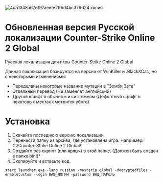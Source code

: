 ![4d51348a67e197aeefe296d4bc379d24 копия](https://user-images.githubusercontent.com/28530397/196241949-bc869cdb-4374-4604-a6a0-4766cea7d933.png)

# Обновленная версия Русской локализации Counter-Strike Online 2 Global

Русская локализация для игры Counter-Strike Online 2 Global

Данная локализация базируется на версии от WinKiller и .BlackXCat., но с некоторыми изменениями:

- Переделаны некоторые название мутации в "Зомби Зета"
- Отдельный перевод (Не заменяет английский)
- Другой шрифт в обычном и системном (Дефолтный шрифт в некоторых местах смотрится убого)

# Установка

1. Скачайте последнюю версию локализации
2. Перенести папку из архива, где установлена игра. Например: C:\Counter-Strike Online 2 Global\
3. Создайте bat-скрипт (или ярлык) в этой папке. (Должен быть создан в папке bin!)*
4. Скопируйте и вставьте код.

```
start launcher.exe -lang russian -masterip global -decryptedfiles -enablecustom -login ВАШ_ЛОГИН -password ВАШ_ПАРОЛЬ
```
